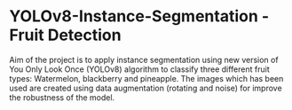 # YOLOv8-Instance-Segmentation - Fruit Detection

Aim of the project is to apply instance segmentation using new version of You Only Look Once (YOLOv8) algorithm to classify three different fruit types: Watermelon, blackberry and pineapple. The
images which has been used are created using data augmentation (rotating and noise) for improve the robustness of the model. 

